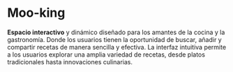 # Moo-king

**Espacio interactivo** y dinámico diseñado para los amantes de la cocina y la gastronomía. Donde los usuarios tienen la oportunidad de buscar, añadir y compartir recetas de manera sencilla y efectiva. La interfaz intuitiva permite a los usuarios explorar una amplia variedad de recetas, desde platos tradicionales hasta innovaciones culinarias.
